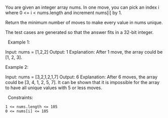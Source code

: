 You are given an integer array nums. In one move, you can pick an index i where 0 <= i < nums.length and increment nums[i] by 1.

Return the minimum number of moves to make every value in nums unique.

The test cases are generated so that the answer fits in a 32-bit integer.

 
Example 1:

Input: nums = [1,2,2]
Output: 1
Explanation: After 1 move, the array could be [1, 2, 3].


Example 2:

Input: nums = [3,2,1,2,1,7]
Output: 6
Explanation: After 6 moves, the array could be [3, 4, 1, 2, 5, 7].
It can be shown that it is impossible for the array to have all unique values with 5 or less moves.


 
Constraints:


	1 <= nums.length <= 105
	0 <= nums[i] <= 105

